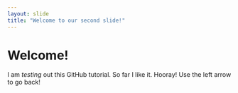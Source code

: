 ```yaml
---
layout: slide
title: "Welcome to our second slide!"
---
```

# Welcome!
I am *testing* out this GitHub tutorial.
So far I like it.
Hooray!
Use the left arrow to go back!
